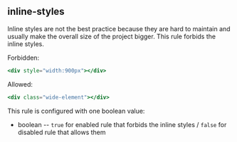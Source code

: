 ## inline-styles

Inline styles are not the best practice because they are hard to maintain and usually make the overall size of the project bigger. This rule forbids the inline styles.

Forbidden:

```hbs
<div style="width:900px"></div>
```

Allowed:

```hbs
<div class="wide-element"></div>
```

This rule is configured with one boolean value:

  * boolean -- `true` for enabled rule that forbids the inline styles / `false` for disabled rule that allows them
